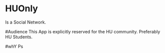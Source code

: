 # HUOnly
Is a Social Network.

#Audience
This App is explicitly reserved for the HU community.
Preferably HU Students.

#whY
Ps
